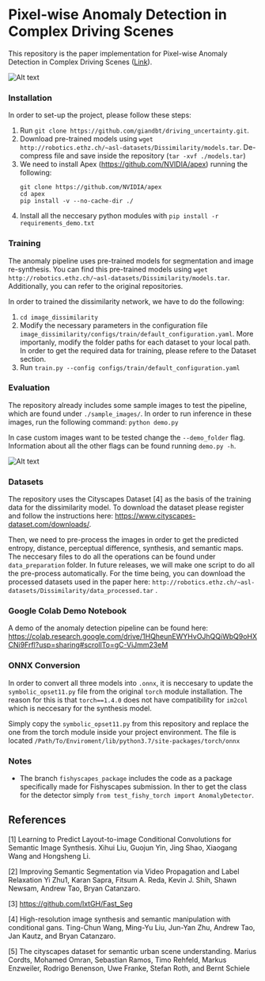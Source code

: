 # Pixel-wise Anomaly Detection in Complex Driving Scenes
This repository is the paper implementation for Pixel-wise Anomaly Detection in Complex Driving Scenes ([Link](https://arxiv.org/abs/2103.05445)). 

![Alt text](display_images/methodology.png?raw=true "Methodology")

### Installation

In order to set-up the project, please follow these steps:
1) Run  `git clone https://github.com/giandbt/driving_uncertainty.git`. 
2) Download pre-trained models using `wget http://robotics.ethz.ch/~asl-datasets/Dissimilarity/models.tar`. 
De-compress file and save inside the repository (`tar -xvf ./models.tar`)
3) We need to install Apex (https://github.com/NVIDIA/apex) running the following:
    ```
    git clone https://github.com/NVIDIA/apex
    cd apex
    pip install -v --no-cache-dir ./
    ```
4) Install all the neccesary python modules with `pip install -r requirements_demo.txt`

### Training 
The anomaly pipeline uses pre-trained models for segmentation and image re-synthesis. 
You can find this pre-trained models using `wget http://robotics.ethz.ch/~asl-datasets/Dissimilarity/models.tar`. 
Additionally, you can refer to the original repositories. 

In order to trained the dissimilarity network, we have to do the following:
1) `cd image_dissimilarity`
2) Modify the necessary parameters in the configuration file `image_dissimilarity/configs/train/default_configuration.yaml`. 
More importanly, modify the folder paths for each dataset to your local path. In order to get the required data for training, please 
refere to the Dataset section. 
3) Run `train.py --config configs/train/default_configuration.yaml`

### Evaluation
The repository already includes some sample images to test the pipeline, which are found under `./sample_images/`. 
In order to run inference in these images, run the following command: `python demo.py`

In case custom images want to be tested change the `--demo_folder` flag. Information about all the other flags can be 
found running `demo.py -h`.

![Alt text](display_images/three_anomaly_scenarios.png?raw=true "Methodology")

### Datasets 
The repository uses the Cityscapes Dataset [4] as the basis of the training data for the dissimilarity model. 
To download the dataset please register and follow the instructions here: https://www.cityscapes-dataset.com/downloads/.

Then, we need to pre-process the images in order to get the predicted entropy, distance, perceptual difference, synthesis, and semantic maps. 
The neccesary files to do all the operations can be found under `data_preparation` folder. In future releases, we will make one script to do all 
the pre-process automatically. For the time being, you can download the processed datasets used in the paper here: `http://robotics.ethz.ch/~asl-datasets/Dissimilarity/data_processed.tar` .

### Google Colab Demo Notebook
A demo of the anomaly detection pipeline can be found here: https://colab.research.google.com/drive/1HQheunEWYHvOJhQQiWbQ9oHXCNi9Frfl?usp=sharing#scrollTo=gC-ViJmm23eM

### ONNX Conversion 

In order to convert all three models into `.onnx`, it is neccesary to update the `symbolic_opset11.py` file from the
original `torch` module installation. The reason for this is that `torch==1.4.0` does not have compatibility for `im2col`
which is neccesary for the synthesis model. 

Simply copy the `symbolic_opset11.py` from this repository and replace the one from the torch module inside your project environment. 
The file is located `/Path/To/Enviroment/lib/python3.7/site-packages/torch/onnx`

### Notes 

- The branch `fishyscapes_package` includes the code as a package specifically made for Fishyscapes submission.
In ther to get the class for the detector simply `from test_fishy_torch import AnomalyDetector`.


## References
[1] Learning to Predict Layout-to-image Conditional Convolutions for Semantic Image Synthesis.
Xihui Liu, Guojun Yin, Jing Shao, Xiaogang Wang and Hongsheng Li.

[2] Improving Semantic Segmentation via Video Propagation and Label Relaxation
Yi Zhu1, Karan Sapra, Fitsum A. Reda, Kevin J. Shih, Shawn Newsam, Andrew Tao, Bryan Catanzaro.

[3] https://github.com/lxtGH/Fast_Seg

[4] High-resolution image synthesis and semantic manipulation with conditional gans.
Ting-Chun Wang, Ming-Yu Liu, Jun-Yan Zhu, Andrew Tao, Jan Kautz, and Bryan Catanzaro. 

[5] The cityscapes dataset for semantic urban scene understanding. 
Marius Cordts, Mohamed Omran, Sebastian Ramos, Timo Rehfeld, Markus Enzweiler, Rodrigo Benenson, Uwe Franke, Stefan Roth, and Bernt Schiele
